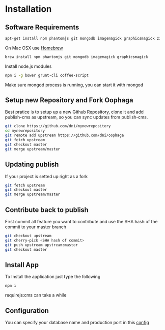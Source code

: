 # Installation

## Software Requirements

```sh
apt-get install npm phantomjs git mongodb imagemagick graphicsmagick zip
```

On Mac OSX use [Homebrew](http://brew.sh/)
```sh
brew install npm phantomjs git mongodb imagemagick graphicsmagick
```

Install node.js modules
```sh
npm i -g bower grunt-cli coffee-script
```

Make sure mongod process is running, you can start it with mongod


## Setup new Repository and Fork Oophaga
Best pratice is to setup up a new Github Repository, clone it  and add publish-cms as upstream, so you can sync updates from publish-cms.
```sh
git clone https://github.com/dni/mynewrepository
cd mynewrepository
git remote add upstream https://github.com/dni/oophaga
git fetch upstream
git checkout master
git merge upstream/master
```

## Updating publish
If your project is setted up right as a fork
```sh
git fetch upstream
git checkout master
git merge upstream/master
```

## Contribute back to publish
First commit all feature you want to contribute and use the SHA hash of the commit to your master branch
```sh
git checkout upstream
git cherry-pick <SHA hash of commit>
git push upstream upstream:master
git checkout master
```

## Install App
To Install the application just type the following
```sh
npm i
```
requirejs:cms can take a while

## Configuration
You can specify your database name and production port in this [config](configuration.json)

